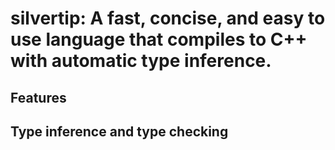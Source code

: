 # silvertip: A fast, concise, and easy to use language that compiles to C++ with automatic type inference.

## Features

## Type inference and type checking
